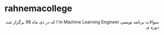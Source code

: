 # rahnemacollege
<p dir='ltr' align='right'>.که در دی ماه 98 برگزار شد I'm Machine Learning Engineer سوالات برنامه نویسی دوره ی</p>
